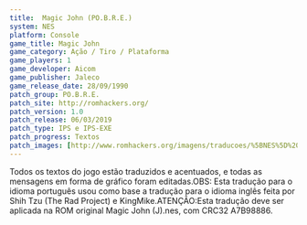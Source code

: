 ```yaml
---
title:  Magic John (PO.B.R.E.)
system: NES
platform: Console
game_title: Magic John
game_category: Ação / Tiro / Plataforma
game_players: 1
game_developer: Aicom
game_publisher: Jaleco
game_release_date: 28/09/1990
patch_group: PO.B.R.E.
patch_site: http://romhackers.org/
patch_version: 1.0
patch_release: 06/03/2019
patch_type: IPS e IPS-EXE
patch_progress: Textos
patch_images: [http://www.romhackers.org/imagens/traducoes/%5BNES%5D%20Magic%20John%20-%20POBRE%20-%201.png,http://www.romhackers.org/imagens/traducoes/%5BNES%5D%20Magic%20John%20-%20POBRE%20-%202.png,http://www.romhackers.org/imagens/traducoes/%5BNES%5D%20Magic%20John%20-%20POBRE%20-%203.png]
---
```

Todos os textos do jogo estão traduzidos e acentuados, e todas as mensagens em forma de gráfico foram editadas.OBS: Esta tradução para o idioma português usou como base a tradução para o idioma inglês feita por Shih Tzu (The Rad Project) e KingMike.ATENÇÃO:Esta tradução deve ser aplicada na ROM original Magic John (J).nes, com CRC32 A7B98886.